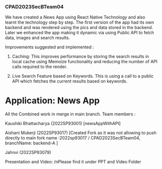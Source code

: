 ### CPAD2023SecBTeam04

We have created a News App using React Native Technology and also learnt the technology step by step. The first version of the app had its own backend and was rendered using the pics and data stored in the backend. Later we enhanced the app making it dynamic via using Public API to fetch data, images and search results.


Improvements suggested and implemented :
1. Caching: This improves performance by storing the search results in local cache using Memoize functionality and reducing the number of API calls required to the render.

2. Live Search Feature based on Keywords. This is using a call to a public API which fetches the current results based on keywords.



# Application: News App
All the Combined work in merge in main branch.
Team members :

Kaushiki Bhattacharya (2022SP93001) [newsAppWithAPI]

Aishani Mukerji (2022SP93017) [Created Fork as it was not allowing to push directly to main fork name :2022sp93017 / CPAD2023SecBTeam04, branchName: backend-A ]

Jahnvi (2022SP93079)


Presentation and Video:
/nPlease find it under PPT and Video Folder
